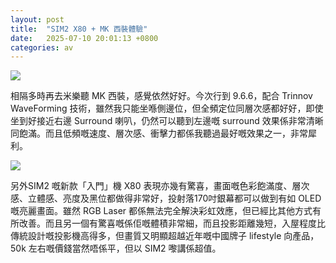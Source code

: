 ```yaml
---
layout: post
title:  "SIM2 X80 + MK 西裝體驗"
date:   2025-07-10 20:01:13 +0800
categories: av
---
```

![](https://pub-8c1ddb5aa2ec46d28f40b4295cf14b39.r2.dev/2025/08/f13fbc80e31210d41e60e3829796a923.jpeg)

相隔多時再去米樂聽 MK 西裝，感覺依然好好。今次行到 9.6.6，配合 Trinnov WaveForming 技術，雖然我只能坐喺側邊位，但全頻定位同層次感都好好，即使坐到好接近右邊 Surround 喇叭，仍然可以聽到左邊嘅 surround 效果係非常清晰同飽滿。而且低頻嘅速度、層次感、衝擊力都係我聽過最好嘅效果之一，非常犀利。

![](https://pub-8c1ddb5aa2ec46d28f40b4295cf14b39.r2.dev/2025/08/0066518b336ecd805ac653870d10fa25.jpeg)

另外SIM2 嘅新款「入門」機 X80 表現亦幾有驚喜，畫面嘅色彩飽滿度、層次感、立體感、亮度及黑位都做得非常好，投射落170吋銀幕都可以做到有如 OLED 嘅亮麗畫面。雖然 RGB Laser 都係無法完全解決彩虹效應，但已經比其他方式有所改善。而且另一個有驚喜嘅係佢嘅體積非常細，而且投影距離幾短，入屋程度比傳統設計嘅投影機高得多，但畫質又明顯超越近年嘅中國牌子 lifestyle 向產品，50k 左右嘅價錢當然唔係平，但以 SIM2 嚟講係超值。